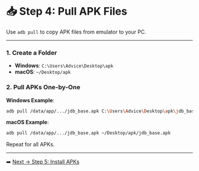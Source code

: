 <!-- Step 4: How to extract/pull APK files from emulator -->

# 📥 Step 4: Pull APK Files

Use `adb pull` to copy APK files from emulator to your PC.

---

### 1. Create a Folder

- **Windows**: `C:\Users\Advice\Desktop\apk`  
- **macOS**: `~/Desktop/apk`

### 2. Pull APKs One-by-One

**Windows Example**:
```bash
adb pull /data/app/.../jdb_base.apk C:\Users\Advice\Desktop\apk\jdb_base.apk
```

**macOS Example**:
```bash
adb pull /data/app/.../jdb_base.apk ~/Desktop/apk/jdb_base.apk
```

Repeat for all APKs.

---

➡️ [Next → Step 5: Install APKs](step-05-install.md)

